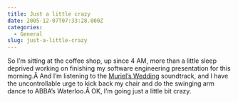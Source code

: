 ```yaml
---
title: Just a little crazy
date: 2005-12-07T07:33:28.000Z
categories:
  - General
slug: just-a-little-crazy
---
```

So I’m sitting at the coffee shop, up since 4 AM, more than a little sleep deprived working on finishing my software engineering presentation for this morning.Â  And I’m listening to the [Muriel’s Wedding][1]  soundtrack, and I have the uncontrollable urge to kick back my chair and do the swinging arm dance to ABBA’s Waterloo.Â  OK, I’m going just a little bit crazy.



 [1]: http://imdb.com/title/tt0110598/
